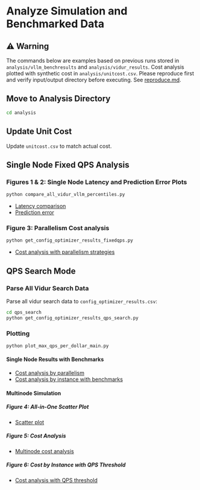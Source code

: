 
# Analyze Simulation and Benchmarked Data

## ⚠️ Warning
The commands below are examples based on previous runs stored in `analysis/vllm_benchresults` and `analysis/vidur_results`. Cost analysis plotted with synthetic cost in `analysis/unitcost.csv`. Please reproduce first and verify input/output directory before executing. See [reproduce.md](reproduce.md).

## Move to Analysis Directory
```bash
cd analysis
```

## Update Unit Cost
Update `unitcost.csv` to match actual cost.


## Single Node Fixed QPS Analysis

### Figures 1 & 2: Single Node Latency and Prediction Error Plots
```bash
python compare_all_vidur_vllm_percentiles.py
```

- [Latency comparison](../analysis/vidur_results/qu_brand/fixed_qps/aggregated_p99_latency_comparison.png)
- [Prediction error](../analysis/vidur_results/qu_brand/fixed_qps/aggregated_prediction_error_comparison.png)

### Figure 3: Parallelism Cost analysis
```bash
python get_config_optimizer_results_fixedqps.py
```

- [Cost analysis with parallelism strategies](../analysis/vidur_results/qu_brand/fixed_qps/parallel_figs/parallelism_strategies_a10g_g5_qps10.0.png)


## QPS Search Mode

### Parse All Vidur Search Data
Parse all vidur search data to `config_optimizer_results.csv`:

```bash
cd qps_search
python get_config_optimizer_results_qps_search.py
```

### Plotting
```bash
python plot_max_qps_per_dollar_main.py
```

#### Single Node Results with Benchmarks
- [Cost analysis by parallelism](../analysis/qps_search/max_qps/parallel_figs/parallelism_strategies_l40s_g6e48.png)
- [Cost analysis by instance with benchmarks](../analysis/qps_search/max_qps/max_qps_per_dollar_barchart_single_node.png)

#### Multinode Simulation

##### Figure 4: All-in-One Scatter Plot
- [Scatter plot](../analysis/qps_search/max_qps/max_qps_per_dollar_qps_Qwen_Qwen2.5-1.5B.png)

##### Figure 5: Cost Analysis
- [Multinode cost analysis](../analysis/qps_search/max_qps/max_qps_per_dollar_barchart_multinode.png)

##### Figure 6: Cost by Instance with QPS Threshold
- [Cost analysis with QPS threshold](../analysis/qps_search/max_qps/min_total_cost_qps_per_node_40.png)

